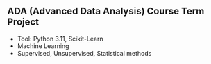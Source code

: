 ## ADA (Advanced Data Analysis) Course Term Project

- Tool: Python 3.11, Scikit-Learn
- Machine Learning
- Supervised, Unsupervised, Statistical methods 
